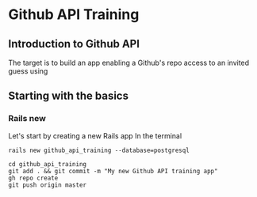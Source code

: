# Github API Training
## Introduction to Github API

The target is to build an app enabling a Github's repo access to an invited guess using

## Starting with the basics

### Rails new

Let's start by creating a new Rails app
In the terminal
```
rails new github_api_training --database=postgresql

cd github_api_training
git add . && git commit -m "My new Github API training app"
gh repo create
git push origin master
```
